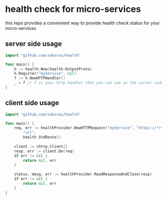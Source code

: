 # health check for micro-services
this repo provides a convenient way to provide health check status
for your micro-services

## server side usage
```go
import "github.com/sdeoras/health"

func main() {
	h := health.New(health.OutputProto)
	h.Register("myService", nil)
	f := h.NewHTTPHandler()
	_ = f // f is your http handler that you can use on the server side
}
```

## client side usage
```go
import "github.com/sdeoras/health"

func main() {
	req, err := healthProvider.NewHTTPRequest("myService", "https://"+filepath.Join(
		"url",
		health.StdRoute))
    
	client := &http.Client{}
	resp, err := client.Do(req)
	if err != nil {
		return nil, err
	}
    
	status, mesg, err := healthProvider.ReadResponseAndClose(resp)
	if err != nil {
		return nil, err
	}
}
```